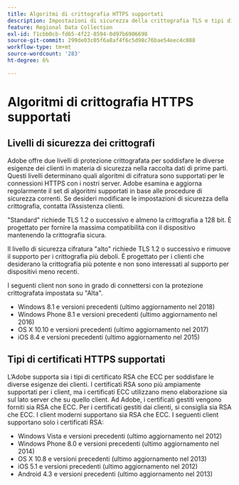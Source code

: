 ```yaml
---
title: Algoritmi di crittografia HTTPS supportati
description: Impostazioni di sicurezza della crittografia TLS e tipi di certificato.
feature: Regional Data Collection
exl-id: f1cbb0cb-fd65-4f22-8594-0d97b6906698
source-git-commit: 299de03c05f6a8af4f6c5d98c76bae54eec4c088
workflow-type: tm+mt
source-wordcount: '283'
ht-degree: 6%

---
```


# Algoritmi di crittografia HTTPS supportati

## Livelli di sicurezza dei crittografi

Adobe offre due livelli di protezione crittografata per soddisfare le diverse esigenze dei clienti in materia di sicurezza nella raccolta dati di prime parti. Questi livelli determinano quali algoritmi di cifratura sono supportati per le connessioni HTTPS con i nostri server. Adobe esamina e aggiorna regolarmente il set di algoritmi supportati in base alle procedure di sicurezza correnti. Se desideri modificare le impostazioni di sicurezza della crittografia, contatta l’Assistenza clienti.

&quot;Standard&quot; richiede TLS 1.2 o successivo e almeno la crittografia a 128 bit. È progettato per fornire la massima compatibilità con il dispositivo mantenendo la crittografia sicura.

Il livello di sicurezza cifratura &quot;alto&quot; richiede TLS 1.2 o successivo e rimuove il supporto per i crittografia più deboli. È progettato per i clienti che desiderano la crittografia più potente e non sono interessati al supporto per dispositivi meno recenti.

I seguenti client non sono in grado di connettersi con la protezione crittografata impostata su &quot;Alta&quot;.

* Windows 8.1 e versioni precedenti (ultimo aggiornamento nel 2018)
* Windows Phone 8.1 e versioni precedenti (ultimo aggiornamento nel 2016)
* OS X 10.10 e versioni precedenti (ultimo aggiornamento nel 2017)
* iOS 8.4 e versioni precedenti (ultimo aggiornamento nel 2015)

## Tipi di certificati HTTPS supportati

L’Adobe supporta sia i tipi di certificato RSA che ECC per soddisfare le diverse esigenze dei clienti. I certificati RSA sono più ampiamente supportati per i client, ma i certificati ECC utilizzano meno elaborazione sia sul lato server che su quello client. Ad Adobe, i certificati gestiti vengono forniti sia RSA che ECC. Per i certificati gestiti dai clienti, si consiglia sia RSA che ECC. I client moderni supportano sia RSA che ECC. I seguenti client supportano solo i certificati RSA:

* Windows Vista e versioni precedenti (ultimo aggiornamento nel 2012)
* Windows Phone 8.0 e versioni precedenti (ultimo aggiornamento nel 2014)
* OS X 10.8 e versioni precedenti (ultimo aggiornamento nel 2013)
* iOS 5.1 e versioni precedenti (ultimo aggiornamento nel 2012)
* Android 4.3 e versioni precedenti (ultimo aggiornamento nel 2013)
